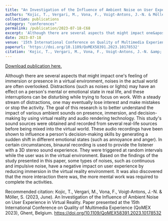 ```yaml
---
title: "An Investigation of the Influence of Ambient Noise on User Experience in Virtual Reality"
authors: "Kojic, T., Vergari, M., Vona, F., Voigt-Antons, J.-N. & Möller, S."
collection: publications
category: "conferences"
permalink: /publication/2023-07-18-C68
excerpt: 'Although there are several aspects that might impact one&apos;s feeling of immersion or presence in a virtual environment, noises in the actual world are often overlooked. Distractions (such as noises or lights) may have an effect on a person&apos;s mental or emotional state in real life, and these interruptions can be disturbing while trying to focus on work. With a steady stream of distractions, one may eventually lose interest and make mistakes or stop the activity. The goal of this research is to better understand the impact of various ambient sounds on presence, immersion, and decision-making by using virtual reality and audio rendering technology. This study&apos;s sound sources were obtained and recorded from several real-life sources before being mixed into the virtual world. These audio recordings have been shown to influence a person&apos;s decision-making skills by generating a sudden shift in different emotional states (such as annoyance and anger). In certain circumstances, binaural recording is used to provide the listener with a 3D stereo sound experience. They were triggered at random intervals while the user was in the virtual environment. Based on the findings of the study presented in this paper, some types of noises, such as continuous and impulsive noise, have a negative impact on user experience by reducing immersion in the virtual reality environment. It was also discovered that the more interaction there was, the more mental work was required to complete the activities.'
date: 2023-07-18
venue: '15th International Conference on Quality of Multimedia Experience (QoMEX 2023)'
paperurl: 'https://doi.org/10.1109/QoMEX58391.2023.10178532'
citation: 'Kojic, T., Vergari, M., Vona, F., Voigt-Antons, J.-N. &amp; Möller, S. (2023, June). An Investigation of the Influence of Ambient Noise on User Experience in Virtual Reality. Paper presented at the 15th International Conference on Quality of Multimedia Experience (QoMEX 2023), Ghent, Belgium. https://doi.org/10.1109/QoMEX58391.2023.10178532'
---
```


<a href='https://doi.org/10.1109/QoMEX58391.2023.10178532'>Download publication here.</a>

Although there are several aspects that might impact one&apos;s feeling of immersion or presence in a virtual environment, noises in the actual world are often overlooked. Distractions (such as noises or lights) may have an effect on a person&apos;s mental or emotional state in real life, and these interruptions can be disturbing while trying to focus on work. With a steady stream of distractions, one may eventually lose interest and make mistakes or stop the activity. The goal of this research is to better understand the impact of various ambient sounds on presence, immersion, and decision-making by using virtual reality and audio rendering technology. This study&apos;s sound sources were obtained and recorded from several real-life sources before being mixed into the virtual world. These audio recordings have been shown to influence a person&apos;s decision-making skills by generating a sudden shift in different emotional states (such as annoyance and anger). In certain circumstances, binaural recording is used to provide the listener with a 3D stereo sound experience. They were triggered at random intervals while the user was in the virtual environment. Based on the findings of the study presented in this paper, some types of noises, such as continuous and impulsive noise, have a negative impact on user experience by reducing immersion in the virtual reality environment. It was also discovered that the more interaction there was, the more mental work was required to complete the activities.

Recommended citation: Kojic, T., Vergari, M., Vona, F., Voigt-Antons, J.-N. & Möller, S. (2023, June). An Investigation of the Influence of Ambient Noise on User Experience in Virtual Reality. Paper presented at the 15th International Conference on Quality of Multimedia Experience (QoMEX 2023), Ghent, Belgium. https://doi.org/10.1109/QoMEX58391.2023.10178532